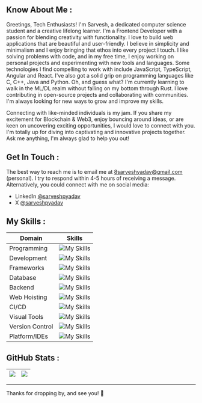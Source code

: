 ## Know About Me :

Greetings, Tech Enthusiasts! I'm Sarvesh, a dedicated computer science student and a creative lifelong learner. I'm a Frontend Developer with a passion for blending creativity with functionality. I love to build web applications that are beautiful and user-friendly. I believe in simplicity and minimalism and I enjoy bringing that ethos into every project I touch. I like solving problems with code, and in my free time, I enjoy working on personal projects and experimenting with new tools and languages. Some technologies I find compelling to work with include JavaScript, TypeScript, Angular and React. I've also got a solid grip on programming languages like C, C++, Java and Python. Oh, and guess what? I'm currently learning to walk in the ML/DL realm without falling on my bottom through Rust. I love contributing in open-source projects and collaborating with communities. I'm always looking for new ways to grow and improve my skills.

Connecting with like-minded individuals is my jam. If you share my excitement for Blockchain & Web3, enjoy bouncing around ideas, or are keen on uncovering exciting opportunities, I would love to connect with you. I'm totally up for diving into captivating and innovative projects together. Ask me anything, I'm always glad to help you out!

## Get In Touch :

The best way to reach me is to email me at [8sarveshyadav@gmail.com](mailto:8sarveshyadav@gmail.com) (personal). I try to respond within 4-5 hours of receiving a message. Alternatively, you could connect with me on social media:
- LinkedIn [@sarveshpyadav](https://www.linkedin.com/in/sarveshpyadav)
- X [@sarveshpyadav](https://x.com/sarveshpyadav)

## My Skills :

| Domain | Skills |
| ----------- | ----------- |
| Programming | ![My Skills](https://skillicons.dev/icons?i=c,cs,cpp,java,python,r&perline=3) |
| Development | ![My Skills](https://skillicons.dev/icons?i=js,ts,html,css,markdown&perline=3) |
| Frameworks | ![My Skills](https://skillicons.dev/icons?i=angular,react,tailwind,bootstrap&perline=3) |
| Database | ![My Skills](https://skillicons.dev/icons?i=mysql,mongodb) |
| Backend | ![My Skills](https://skillicons.dev/icons?i=nodejs) |
| Web Hoisting | ![My Skills](https://skillicons.dev/icons?i=vercel,netlify,replit) |
| CI/CD | ![My Skills](https://skillicons.dev/icons?i=githubactions) |
| Visual Tools | ![My Skills](https://skillicons.dev/icons?i=blender,vite) |
| Version Control | ![My Skills](https://skillicons.dev/icons?i=git,github) |
| Platform/IDEs | ![My Skills](https://skillicons.dev/icons?i=gcp,androidstudio,eclipse,idea,visualstudio,vscode&perline=3) |

## GitHub Stats :

| ![](https://github-readme-stats.vercel.app/api?username=sarveshpyadav&theme=merko&hide_border=true&include_all_commits=false&count_private=false) | ![](https://github-readme-streak-stats.herokuapp.com/?user=sarveshpyadav&theme=merko&hide_border=true) |
| ----------- | ----------- |

---

Thanks for dropping by, and see you! 👋
